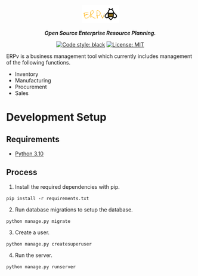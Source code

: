 <span align="center">

<p align="center">
  <img width="100" height="50" src="erpv.png">
</p>

**_Open Source Enterprise Resource Planning._**

[![Code style: black](https://img.shields.io/badge/code%20style-black-black.svg)](https://github.com/ambv/black)
[![License: MIT](https://img.shields.io/badge/License-MIT-blue.svg)](https://opensource.org/licenses/MIT)

</span>


ERPv is a business management tool which currently includes management of the following functions.

* Inventory
* Manufacturing
* Procurement
* Sales

# Development Setup

## Requirements

* [Python 3.10](https://www.python.org/)

## Process

1. Install the required dependencies with pip.

```
pip install -r requirements.txt
```

2. Run database migrations to setup the database.

```
python manage.py migrate
```

3. Create a user.

```
python manage.py createsuperuser
```

4. Run the server.

```
python manage.py runserver
```